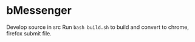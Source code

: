 # bMessenger

Develop source in src
Run `bash build.sh` to build and convert to chrome, firefox submit file.
